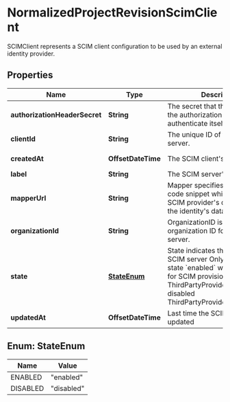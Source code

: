

# NormalizedProjectRevisionScimClient

SCIMClient represents a SCIM client configuration to be used by an external identity provider.

## Properties

| Name | Type | Description | Notes |
|------------ | ------------- | ------------- | -------------|
|**authorizationHeaderSecret** | **String** | The secret that the client uses in the authorization header to authenticate itself. |  |
|**clientId** | **String** | The unique ID of the SCIM server. |  |
|**createdAt** | **OffsetDateTime** | The SCIM client&#39;s creation time |  [optional] [readonly] |
|**label** | **String** | The SCIM server&#39;s label |  |
|**mapperUrl** | **String** | Mapper specifies the JSONNet code snippet which uses the SCIM provider&#39;s data to hydrate the identity&#39;s data. |  |
|**organizationId** | **String** | OrganizationID is the organization ID for this SCIM server. |  |
|**state** | [**StateEnum**](#StateEnum) | State indicates the state of the SCIM server  Only servers with state &#x60;enabled&#x60; will be available for SCIM provisioning. enabled ThirdPartyProviderStateEnabled disabled ThirdPartyProviderStateDisabled |  [optional] |
|**updatedAt** | **OffsetDateTime** | Last time the SCIM client was updated |  [optional] [readonly] |



## Enum: StateEnum

| Name | Value |
|---- | -----|
| ENABLED | &quot;enabled&quot; |
| DISABLED | &quot;disabled&quot; |



